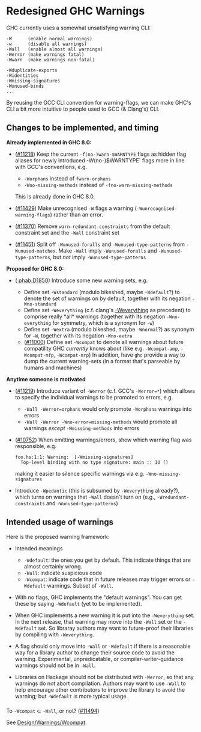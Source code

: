 # Redesigned GHC Warnings



GHC currently uses a somewhat unsatisfying warning CLI:


```wiki
-W      (enable normal warnings)
-w      (disable all warnings)
-Wall   (enable almost all warnings)
-Werror (make warnings fatal)
-Wwarn  (make warnings non-fatal)

-Wduplicate-exports
-Widentities
-Wmissing-signatures
-Wunused-binds
...
```


By reusing the GCC CLI convention for warning-flags, we can make GHC's CLI a bit more intuitive to people used to GCC (& Clang's) CLI.


## Changes to be implemented, and timing



**Already implemented in GHC 8.0:**


- ([\#11218](https://gitlab.staging.haskell.org/ghc/ghc/issues/11218)) Keep the current `-f(no-)warn-$WARNTYPE` flags as hidden flag aliases for newly introduced -W(no-)$WARNTYPE\` flags more in line with GCC's conventions, e.g.

  - `-Worphans` instead of `fwarn-orphans`
  - `-Wno-missing-methods` instead of `-fno-warn-missing-methods`

  This is already done in GHC 8.0.

- ([\#11429](https://gitlab.staging.haskell.org/ghc/ghc/issues/11429)) Make unrecognised `-W` flags a warning (`-Wunrecognised-warning-flags`) rather than an error. 

- ([\#11370](https://gitlab.staging.haskell.org/ghc/ghc/issues/11370)) Remove `warn-redundant-constraints` from the default constraint set and the `-Wall` constraint set

- ([\#11451](https://gitlab.staging.haskell.org/ghc/ghc/issues/11451)) Split off `-Wunused-foralls` and `-Wunused-type-patterns` from `-Wunused-matches`. Make `-Wall` imply `-Wunused-foralls` and `-Wunused-type-patterns`, but *not* imply `-Wunused-type-patterns`


**Proposed for GHC 8.0:**


- ([
  phab:D1850](https://phabricator.haskell.org/D1850)) Introduce some new warning sets, e.g.

  - Define set `-Wstandard` (modulo bikeshed, maybe `-Wdefault`?) to denote the set of warnings on by default, together with its negation `-Wno-standard`
  - Define set `-Weverything` (c.f. clang's [
    -Weverything](http://clang.llvm.org/docs/UsersManual.html#diagnostics-enable-everything) as precedent) to comprise really \*all\* warnings (together with its negation `-Wno-everything` for symmetry, which is a synonym for `-w`)
  - Define set `-Wextra` (modulo bikeshed, maybe `-Wnormal`?) as synonym for `-W`, together with its negation `-Wno-extra`
  - ([\#11000](https://gitlab.staging.haskell.org/ghc/ghc/issues/11000)) Define set `-Wcompat` to denote all warnings about future compatility GHC *currently* knows about (like e.g. `-Wcompat-amp`, `-Wcompat-mfp`, `-Wcompat-mrp`)  In addition, have `ghc` provide a way to dump the current warning-sets (in a format that's parseable by humans and machines)


**Anytime someone is motivated** 


- ([\#11219](https://gitlab.staging.haskell.org/ghc/ghc/issues/11219)) Introduce variant of `-Werror` (c.f. GCC's `-Werror=*`) which allows to specify the individual warnings to be promoted to errors, e.g.

  - `-Wall -Werror=orphans` would only promote `-Worphans` warnings into errors
  - `-Wall -Werror -Wno-error=missing-methods` would promote all warnings *except* `-Wmissing-methods` into errors

- ([\#10752](https://gitlab.staging.haskell.org/ghc/ghc/issues/10752)) When emitting warnings/errors, show which warning flag was responsible,
  e.g.

  ```wiki
  foo.hs:1:1: Warning:  [-Wmissing-signatures]
    Top-level binding with no type signature: main :: IO ()
  ```

  making it easier to silence specific warnings via e.g. `-Wno-missing-signatures`

- Introduce `-Wpedantic` (this is subsumed by `-Weverything` already?), which turns on warnings that `-Wall` doesn't turn on (e.g., `-Wredundant-constraints` and `-Wunused-type-patterns`)

## Intended usage of warnings



Here is the proposed warning framework:


- Intended meanings

  - `-Wdefault`: the ones you get by default. This indicate things that are almost certainly wrong.
  - `-Wall`: indicate suspicious code
  - `-Wcompat`: indicate code that in future releases may trigger errors or `-Wdefault` warnings.  Subset of `-Wall`.

- With no flags, GHC implements the "default warnings". You can get these by saying `-Wdefault` (yet to be implemented).

- When GHC implements a new warning it is put into the `-Weverything` set.  In the next release, that warning may move into the `-Wall` set or the `-Wdefault` set.  So libraray authors may want to future-proof their libraries by compiling with `-Weverything`.

- A flag should only move into `-Wall` or `-Wdefault` if there is a reasonable way for a library author to change their source code to avoid the warning. Experimental, unpredicatable, or compiler-writer-guidance warnings should not be in `-Wall`.

- Libraries on Hackage should not be distributed with `-Werror`, so that any warnings do not abort compilation.  Authors may want to use `-Wall` to help encourage other contributors to improve the library to avoid the warning; but `-Wdefault` is more typical usage.

###
To `-Wcompat` ⊂ `-Wall`, or not? ([\#11494](https://gitlab.staging.haskell.org/ghc/ghc/issues/11494))



See [Design/Warnings/Wcompat](design/warnings/wcompat).


